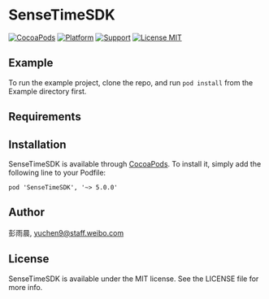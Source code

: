 # SenseTimeSDK

[![CocoaPods](https://img.shields.io/badge/pod-5.0.0-green.svg)](http://cocoapods.org/pods/SenseTimeSDK)
[![Platform](https://img.shields.io/badge/platform-ios-green.svg)](http://cocoapods.org/pods/SenseTimeSDK)
[![Support](https://img.shields.io/badge/support-iOS%208.0%2B-green.svg)](http://cocoapods.org/pods/SenseTimeSDK)
[![License MIT](https://img.shields.io/badge/license-MIT-green.svg?style=flat)](http://git.intra.weibo.com/CD_PODS/SenseTimeSDK/blob/master/LICENSE)

## Example

To run the example project, clone the repo, and run `pod install` from the Example directory first.

## Requirements

## Installation

SenseTimeSDK is available through [CocoaPods](http://cocoapods.org). To install
it, simply add the following line to your Podfile:

```
pod 'SenseTimeSDK', '~> 5.0.0'
```

## Author

彭雨晨, yuchen9@staff.weibo.com

## License

SenseTimeSDK is available under the MIT license. See the LICENSE file for more info.